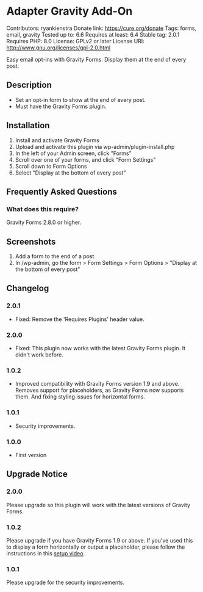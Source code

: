 # Adapter Gravity Add-On
Contributors: ryankienstra
Donate link: https://cure.org/donate
Tags: forms, email, gravity
Tested up to: 6.6
Requires at least: 6.4
Stable tag: 2.0.1
Requires PHP: 8.0
License: GPLv2 or later
License URI: http://www.gnu.org/licenses/gpl-2.0.html

Easy email opt-ins with Gravity Forms. Display them at the end of every post.

## Description

* Set an opt-in form to show at the end of every post.
* Must have the Gravity Forms plugin.

## Installation

1. Install and activate Gravity Forms
2. Upload and activate this plugin via wp-admin/plugin-install.php
3. In the left of your Admin screen, click "Forms"
4. Scroll over one of your forms, and click "Form Settings"
5. Scroll down to Form Options
6. Select "Display at the bottom of every post"

## Frequently Asked Questions

### What does this require?

Gravity Forms 2.8.0 or higher.

## Screenshots

1. Add a form to the end of a post
2. In /wp-admin, go the form > Form Settings > Form Options > "Display at the bottom of every post"

## Changelog

### 2.0.1
* Fixed: Remove the 'Requires Plugins' header value.

### 2.0.0
* Fixed: This plugin now works with the latest Gravity Forms plugin. It didn't work before.

### 1.0.2
* Improved compatibility with Gravity Forms version 1.9 and above. Removes support for placeholders, as Gravity Forms now supports them. And fixing styling issues for horizontal forms.

### 1.0.1
* Security improvements.

### 1.0.0
* First version

## Upgrade Notice

### 2.0.0
Please upgrade so this plugin will work with the latest versions of Gravity Forms.

### 1.0.2
Please upgrade if you have Gravity Forms 1.9 or above. If you've used this to display a form horizontally or output a placeholder, please follow the instructions in this [setup video](https://youtu.be/xPHsKf5rUNg).

### 1.0.1
Please upgrade for the security improvements.
